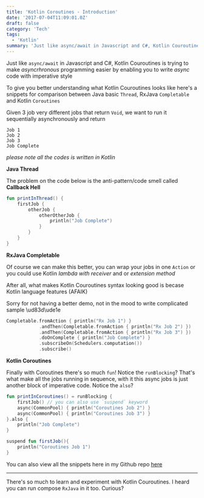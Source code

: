 ```yaml
---
title: 'Kotlin Coroutines - Introduction'
date: '2017-07-04T11:09:01.0Z'
draft: false
category: 'Tech'
tags:
  - 'Kotlin'
summary: 'Just like async/await in Javascript and C#, Kotlin Couroutines is trying to make asyncrhronous programming easier by enabling you to write async code with imperative style'
---
```


Just like `async/await` in Javascript and C#, Kotlin Couroutines is trying to make _asyncrhronous_ programming easier by enabling you to write _async_ code with imperative style

To give you better understanding what Kotlin Couroutines looks like here's a snippets for comparison between Java basic `Thread`, RxJava `Completable` and Kotlin `Coroutines`

Given 3 job very different jobs that return `Void`, we want to run it sequentially asynchronously and return

```
Job 1
Job 2
Job 3
Job Complete
```

_please note all the codes is written in Kotlin_

**Java Thread**

The problem on the code below is the anti-pattern/code smell called **Callback Hell**

```kotlin
fun printInThread() {
    firstJob {
        otherJob {
            otherOtherJob {
                println("Job Complete")
            }
        }
    }
}
```

**RxJava Completable**

Of course we can make this better, you can wrap your jobs in one `Action` or you could use Kotlin _lambda with receiver_ and or _extension method_

After all, what makes Kotlin Couroutines syntax looking good is becase Kotlin language features (AFAIK)

Sorry for not having a better demo, not in the mood to write complicated sample \ud83d\ude1e

```kotlin
Completable.fromAction { println("Rx Job 1") }
            .andThen(Completable.fromAction { println("Rx Job 2") })
            .andThen(Completable.fromAction { println("Rx Job 3") })
            .doOnComplete { println("Job Complete") }
            .subscribeOn(Schedulers.computation())
            .subscribe()
```

**Kotlin Coroutines**

Finally with Coroutines there's so much `fun`!
Notice the `runBlocking`? That's what make all the jobs running in sequence, with it this async jobs is just another block of imperative code. Notice the `also`?

```kotlin
fun printInCoroutines() = runBlocking {
    firstJob() // you can also use `suspend` keyword
    async(CommonPool) { println("Coroutines Job 2") }
    async(CommonPool) { println("Coroutines Job 3") }
}.also {
    println("Job Complete")
}

suspend fun firstJob(){
    println("Coroutines Job 1")
}
```

You can also view all the snippets here in my Github repo [here](https://github.com/esafirm/coroutine-samples)

---

There's so much to learn and experiment with Kotlin Couroutines. I heard you can run compose `RxJava` in it too. Curious?
